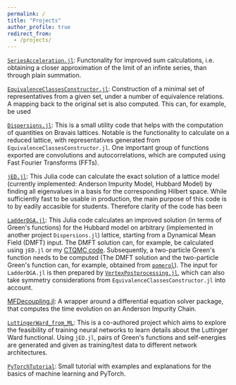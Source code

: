 ```yaml
---
permalink: /
title: "Projects"
author_profile: true
redirect_from: 
  - /projects/
---
```


[`SeriesAcceleration.jl`](https://github.com/Atomtomat/SeriesAcceleration.jl): Functonality for improved sum calculations, i.e. obtaining a closer approximation of the limit of an infinte series, than through plain summation.


[`EquivalenceClassesConstructor.jl`](https://github.com/Atomtomate/EquivalenceClassesConstructor.jl): Construction of a minimal set of representatives from a given set, under a number of equivalence relations. A mapping back to the original set is also computed. This can, for example, be used 


[`Dispersions.jl`](https://github.com/Atomtomate/Dispersions.jl): This is a small utility code that helps with the computation of quantities on Bravais lattices. Notable is the functionality to calculate on a reduced lattice, with representatives generated from `EquivalenceClassesConstructor.jl`. One important group of functions exported are convolutions and autocorrelations, which are computed using Fast Fourier Transforms (FFTs).


[`jED.jl`](https://github.com/Atomtomate/jED.jl): This Julia code can calculate the exact solution of a lattice model (currently implemented: Anderson Impurity Model, Hubbard Model) by finding all eigenvalues in a basis for the corresponding Hilbert space. While sufficiently fast to be usable in production, the main purpose of this code is to by eadily accasible for students. Therefore clarity of the code has been 


[`LadderDGA.jl`](https://github.com/Atomtomate/LadderDGA): This Julia code calculates an improved solution (in terms of Green's functions) for the Hubbard model on arbitrary (implemented in another project `Dispersions.jl`) lattice, starting from a Dynamical Mean Field (DMFT) input.
The DMFT solution can, for example, be calculated using `jED.jl` or my [CTQMC code](https://github.com/Atomtomate/DMFT). Subsequently, a two-particle Green's function needs to be computed (The DMFT solution and the two-particle Green's function can, for example, obtained from [`pomerol`](https://github.com/pomerol-ed/pomerol)).
The input for `LadderDGA.jl` is then prepared by [`VertexPostprocessing.jl`](https://github.com/Atomtomate/VertexPostprocessing.jl), which can also take symmetry considerations from `EquivalenceClassesConstructor.jl` into account.


[MFDecoupling.jl](https://github.com/Atomtomate/MFDecoupling.jl): A wrapper around a differential equation solver package, that computes the time evolution on an Anderson Impurity Chain.


[`LuttingerWard_from_ML`](https://github.com/Atomtomate/LuttingerWard_from_ML): This is a co-authored project which aims to explore the feasibility of training neural networks to learn details about the Luttinger Ward functional. Using `jED.jl`, pairs of Green's functions and self-energies are generated and given as training/test data to different network architectures. 


[`PyTorchTutorial`](https://github.com/Atomtomate/PyTorchTutorial): Small tutorial with examples and explanations for the basics of machine learning and PyTorch.
